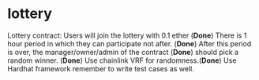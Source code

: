 # lottery

Lottery contract: 
  Users will join the lottery with 0.1 ether (**Done**)
  There is 1 hour period in which they can participate not after. (**Done**)
  After this period is over, the manager/owner/admin of the contract (**Done**)
  should pick a random winner. (**Done**)
  Use chainlink VRF for randomness.(**Done**)
  Use Hardhat framework
  remember to write test cases as well.
